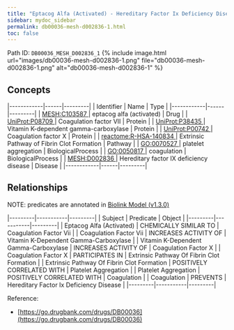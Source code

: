 ```yaml
---
title: "Eptacog Alfa (Activated) - Hereditary Factor Ix Deficiency Disease"
sidebar: mydoc_sidebar
permalink: db00036-mesh-d002836-1.html
toc: false 
---
```



Path ID: `DB00036_MESH_D002836_1`
{% include image.html url="images/db00036-mesh-d002836-1.png" file="db00036-mesh-d002836-1.png" alt="db00036-mesh-d002836-1" %}

## Concepts

|------------|------|---------|
| Identifier | Name | Type    |
|------------|------|---------|
| <a href="https://identifiers.org/MESH:C103587">MESH:C103587 </a> | eptacog alfa (activated) | Drug |
| <a href="https://identifiers.org/UniProt:P08709">UniProt:P08709 </a> | Coagulation factor VII | Protein |
| <a href="https://identifiers.org/UniProt:P38435">UniProt:P38435 </a> | Vitamin K-dependent gamma-carboxylase | Protein |
| <a href="https://identifiers.org/UniProt:P00742">UniProt:P00742 </a> | Coagulation factor X | Protein |
| <a href="https://identifiers.org/reactome:R-HSA-140834">reactome:R-HSA-140834 </a> | Extrinsic Pathway of Fibrin Clot Formation | Pathway |
| <a href="https://identifiers.org/GO:0070527">GO:0070527 </a> | platelet aggregation | BiologicalProcess |
| <a href="https://identifiers.org/GO:0050817">GO:0050817 </a> | coagulation | BiologicalProcess |
| <a href="https://identifiers.org/MESH:D002836">MESH:D002836 </a> | Hereditary factor IX deficiency disease | Disease |
|------------|------|---------|

## Relationships


NOTE: predicates are annotated in <a href="https://github.com/biolink/biolink-model/releases/tag/v1.3.0">Biolink Model (v1.3.0)</a>

|---------|-----------|---------|
| Subject | Predicate | Object  |
|---------|-----------|---------|
| Eptacog Alfa (Activated) | CHEMICALLY SIMILAR TO | Coagulation Factor Vii |
| Coagulation Factor Vii | INCREASES ACTIVITY OF | Vitamin K-Dependent Gamma-Carboxylase |
| Vitamin K-Dependent Gamma-Carboxylase | INCREASES ACTIVITY OF | Coagulation Factor X |
| Coagulation Factor X | PARTICIPATES IN | Extrinsic Pathway Of Fibrin Clot Formation |
| Extrinsic Pathway Of Fibrin Clot Formation | POSITIVELY CORRELATED WITH | Platelet Aggregation |
| Platelet Aggregation | POSITIVELY CORRELATED WITH | Coagulation |
| Coagulation | PREVENTS | Hereditary Factor Ix Deficiency Disease |
|---------|-----------|---------|

Reference: 
  - [https://go.drugbank.com/drugs/DB00036](https://go.drugbank.com/drugs/DB00036)
